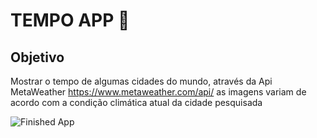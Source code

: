 # TEMPO APP 💪

## Objetivo

Mostrar o tempo de algumas cidades do mundo, através da Api MetaWeather https://www.metaweather.com/api/
as imagens variam de acordo com a condição climática atual da cidade pesquisada




![Finished App](https://github.com/AlexPauloVieira/WeatherApp/AppGif.gif)

